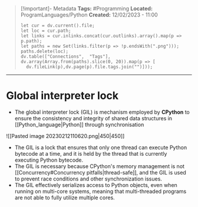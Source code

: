 > [!important]- Metadata
> **Tags:** #Programming 
> **Located:** ProgramLanguages/Python
> **Created:** 12/02/2023 - 11:00
> ```dataviewjs
>let cur = dv.current().file;
>let loc = cur.path;
>let links = cur.inlinks.concat(cur.outlinks).array().map(p => p.path);
>let paths = new Set(links.filter(p => !p.endsWith(".png")));
>paths.delete(loc);
>dv.table(["Connections",  "Tags"], dv.array(Array.from(paths).slice(0, 20)).map(p => [
>   dv.fileLink(p),dv.page(p).file.tags.join("")]));
> ```

___
# Global interpreter lock
- The global interpreter lock (GIL) is mechanism employed by **CPython** to ensure the consistency and integrity of shared data structures in [[Python_language|Python]] through synchronisation 

![[Pasted image 20230212110620.png|450|450]]

- The GIL is a lock that ensures that only one thread can execute Python bytecode at a time, and it is held by the thread that is currently executing Python bytecode.
- The GIL is necessary because CPython's memory management is not [[Concurrency#Concurrency pitfalls|thread-safe]], and the GIL is used to prevent race conditions and other synchronization issues.
- The GIL effectively serializes access to Python objects, even when running on multi-core systems, meaning that multi-threaded programs are not able to fully utilize multiple cores.

